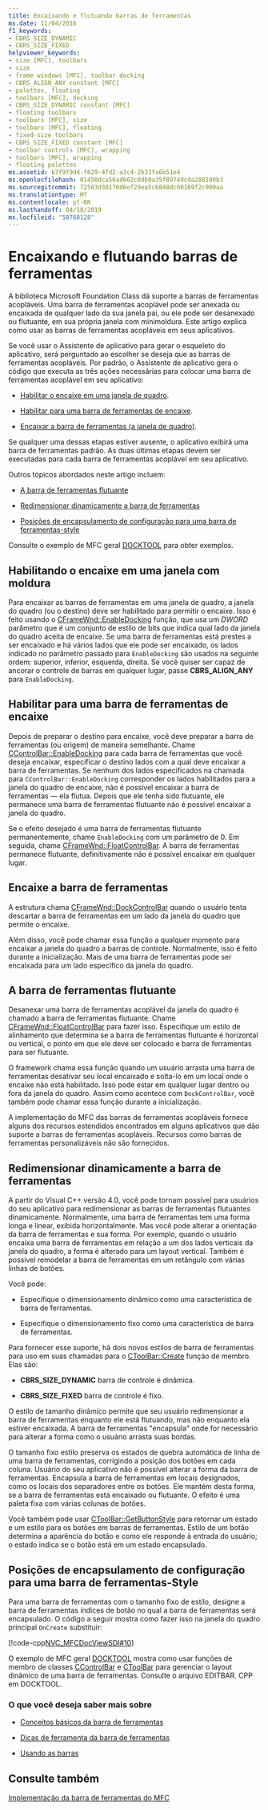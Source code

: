 ```yaml
---
title: Encaixando e flutuando barras de ferramentas
ms.date: 11/04/2016
f1_keywords:
- CBRS_SIZE_DYNAMIC
- CBRS_SIZE_FIXED
helpviewer_keywords:
- size [MFC], toolbars
- size
- frame windows [MFC], toolbar docking
- CBRS_ALIGN_ANY constant [MFC]
- palettes, floating
- toolbars [MFC], docking
- CBRS_SIZE_DYNAMIC constant [MFC]
- floating toolbars
- toolbars [MFC], size
- toolbars [MFC], floating
- fixed-size toolbars
- CBRS_SIZE_FIXED constant [MFC]
- toolbar controls [MFC], wrapping
- toolbars [MFC], wrapping
- floating palettes
ms.assetid: b7f9f9d4-f629-47d2-a3c4-2b33fa6b51e4
ms.openlocfilehash: 01450dca56ad662c8db0a35f89749c4a288109b3
ms.sourcegitcommit: 72583d30170d6ef29ea5c6848dc00169f2c909aa
ms.translationtype: MT
ms.contentlocale: pt-BR
ms.lasthandoff: 04/18/2019
ms.locfileid: "58768128"
---
```

# <a name="docking-and-floating-toolbars"></a>Encaixando e flutuando barras de ferramentas

A biblioteca Microsoft Foundation Class dá suporte a barras de ferramentas acopláveis. Uma barra de ferramentas acoplável pode ser anexada ou encaixada de qualquer lado da sua janela pai, ou ele pode ser desanexado ou flutuante, em sua própria janela com minimoldura. Este artigo explica como usar as barras de ferramentas acopláveis em seus aplicativos.

Se você usar o Assistente de aplicativo para gerar o esqueleto do aplicativo, será perguntado ao escolher se deseja que as barras de ferramentas acopláveis. Por padrão, o Assistente de aplicativo gera o código que executa as três ações necessárias para colocar uma barra de ferramentas acoplável em seu aplicativo:

- [Habilitar o encaixe em uma janela de quadro](#_core_enabling_docking_in_a_frame_window).

- [Habilitar para uma barra de ferramentas de encaixe](#_core_enabling_docking_for_a_toolbar).

- [Encaixar a barra de ferramentas (a janela de quadro)](#_core_docking_the_toolbar).

Se qualquer uma dessas etapas estiver ausente, o aplicativo exibirá uma barra de ferramentas padrão. As duas últimas etapas devem ser executadas para cada barra de ferramentas acoplável em seu aplicativo.

Outros tópicos abordados neste artigo incluem:

- [A barra de ferramentas flutuante](#_core_floating_the_toolbar)

- [Redimensionar dinamicamente a barra de ferramentas](#_core_dynamically_resizing_the_toolbar)

- [Posições de encapsulamento de configuração para uma barra de ferramentas-style](#_core_setting_wrap_positions_for_a_fixed_style_toolbar)

Consulte o exemplo de MFC geral [DOCKTOOL](../overview/visual-cpp-samples.md) para obter exemplos.

##  <a name="_core_enabling_docking_in_a_frame_window"></a> Habilitando o encaixe em uma janela com moldura

Para encaixar as barras de ferramentas em uma janela de quadro, a janela do quadro (ou o destino) deve ser habilitado para permitir o encaixe. Isso é feito usando o [CFrameWnd::EnableDocking](../mfc/reference/cframewnd-class.md#enabledocking) função, que usa um *DWORD* parâmetro que é um conjunto de estilo de bits que indica qual lado da janela do quadro aceita de encaixe. Se uma barra de ferramentas está prestes a ser encaixado e há vários lados que ele pode ser encaixado, os lados indicado no parâmetro passado para `EnableDocking` são usados na seguinte ordem: superior, inferior, esquerda, direita. Se você quiser ser capaz de ancorar o controle de barras em qualquer lugar, passe **CBRS_ALIGN_ANY** para `EnableDocking`.

##  <a name="_core_enabling_docking_for_a_toolbar"></a> Habilitar para uma barra de ferramentas de encaixe

Depois de preparar o destino para encaixe, você deve preparar a barra de ferramentas (ou origem) de maneira semelhante. Chame [CControlBar::EnableDocking](../mfc/reference/ccontrolbar-class.md#enabledocking) para cada barra de ferramentas que você deseja encaixar, especificar o destino lados com a qual deve encaixar a barra de ferramentas. Se nenhum dos lados especificados na chamada para `CControlBar::EnableDocking` corresponder os lados habilitados para a janela do quadro de encaixe, não é possível encaixar a barra de ferramentas — ela flutua. Depois que ele tenha sido flutuante, ele permanece uma barra de ferramentas flutuante não é possível encaixar a janela do quadro.

Se o efeito desejado é uma barra de ferramentas flutuante permanentemente, chame `EnableDocking` com um parâmetro de 0. Em seguida, chame [CFrameWnd::FloatControlBar](../mfc/reference/cframewnd-class.md#floatcontrolbar). A barra de ferramentas permanece flutuante, definitivamente não é possível encaixar em qualquer lugar.

##  <a name="_core_docking_the_toolbar"></a> Encaixe a barra de ferramentas

A estrutura chama [CFrameWnd::DockControlBar](../mfc/reference/cframewnd-class.md#dockcontrolbar) quando o usuário tenta descartar a barra de ferramentas em um lado da janela do quadro que permite o encaixe.

Além disso, você pode chamar essa função a qualquer momento para encaixar a janela do quadro a barras de controle. Normalmente, isso é feito durante a inicialização. Mais de uma barra de ferramentas pode ser encaixada para um lado específico da janela do quadro.

##  <a name="_core_floating_the_toolbar"></a> A barra de ferramentas flutuante

Desanexar uma barra de ferramentas acoplável da janela do quadro é chamado a barra de ferramentas flutuante. Chame [CFrameWnd::FloatControlBar](../mfc/reference/cframewnd-class.md#floatcontrolbar) para fazer isso. Especifique um estilo de alinhamento que determina se a barra de ferramentas flutuante é horizontal ou vertical, o ponto em que ele deve ser colocado e barra de ferramentas para ser flutuante.

O framework chama essa função quando um usuário arrasta uma barra de ferramentas desativar seu local encaixado e solta-lo em um local onde o encaixe não está habilitado. Isso pode estar em qualquer lugar dentro ou fora da janela do quadro. Assim como acontece com `DockControlBar`, você também pode chamar essa função durante a inicialização.

A implementação do MFC das barras de ferramentas acopláveis fornece alguns dos recursos estendidos encontrados em alguns aplicativos que dão suporte a barras de ferramentas acopláveis. Recursos como barras de ferramentas personalizáveis não são fornecidos.

##  <a name="_core_dynamically_resizing_the_toolbar"></a> Redimensionar dinamicamente a barra de ferramentas

A partir do Visual C++ versão 4.0, você pode tornam possível para usuários do seu aplicativo para redimensionar as barras de ferramentas flutuantes dinamicamente. Normalmente, uma barra de ferramentas tem uma forma longa e linear, exibida horizontalmente. Mas você pode alterar a orientação da barra de ferramentas e sua forma. Por exemplo, quando o usuário encaixa uma barra de ferramentas em relação a um dos lados verticais da janela do quadro, a forma é alterado para um layout vertical. Também é possível remodelar a barra de ferramentas em um retângulo com várias linhas de botões.

Você pode:

- Especifique o dimensionamento dinâmico como uma característica de barra de ferramentas.

- Especifique o dimensionamento fixo como uma característica de barra de ferramentas.

Para fornecer esse suporte, há dois novos estilos de barra de ferramentas para uso em suas chamadas para o [CToolBar::Create](../mfc/reference/ctoolbar-class.md#create) função de membro. Elas são:

- **CBRS_SIZE_DYNAMIC** barra de controle é dinâmica.

- **CBRS_SIZE_FIXED** barra de controle é fixo.

O estilo de tamanho dinâmico permite que seu usuário redimensionar a barra de ferramentas enquanto ele está flutuando, mas não enquanto ela estiver encaixada. A barra de ferramentas "encapsula" onde for necessário para alterar a forma como o usuário arrasta suas bordas.

O tamanho fixo estilo preserva os estados de quebra automática de linha de uma barra de ferramentas, corrigindo a posição dos botões em cada coluna. Usuário do seu aplicativo não é possível alterar a forma da barra de ferramentas. Encapsula a barra de ferramentas em locais designados, como os locais dos separadores entre os botões. Ele mantém desta forma, se a barra de ferramentas está encaixado ou flutuante. O efeito é uma paleta fixa com várias colunas de botões.

Você também pode usar [CToolBar::GetButtonStyle](../mfc/reference/ctoolbar-class.md#getbuttonstyle) para retornar um estado e um estilo para os botões em barras de ferramentas. Estilo de um botão determina a aparência do botão e como ele responde à entrada do usuário; o estado indica se o botão está em um estado encapsulado.

##  <a name="_core_setting_wrap_positions_for_a_fixed_style_toolbar"></a> Posições de encapsulamento de configuração para uma barra de ferramentas-Style

Para uma barra de ferramentas com o tamanho fixo de estilo, designe a barra de ferramentas índices de botão no qual a barra de ferramentas será encapsulado. O código a seguir mostra como fazer isso na janela do quadro principal `OnCreate` substituir:

[!code-cpp[NVC_MFCDocViewSDI#10](../mfc/codesnippet/cpp/docking-and-floating-toolbars_1.cpp)]

O exemplo de MFC geral [DOCKTOOL](../overview/visual-cpp-samples.md) mostra como usar funções de membro de classes [CControlBar](../mfc/reference/ccontrolbar-class.md) e [CToolBar](../mfc/reference/ctoolbar-class.md) para gerenciar o layout dinâmico de uma barra de ferramentas. Consulte o arquivo EDITBAR. CPP em DOCKTOOL.

### <a name="what-do-you-want-to-know-more-about"></a>O que você deseja saber mais sobre

- [Conceitos básicos da barra de ferramentas](../mfc/toolbar-fundamentals.md)

- [Dicas de ferramenta da barra de ferramentas](../mfc/toolbar-tool-tips.md)

- [Usando as barras](../mfc/using-your-old-toolbars.md)

## <a name="see-also"></a>Consulte também

[Implementação da barra de ferramentas do MFC](../mfc/mfc-toolbar-implementation.md)
